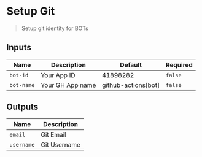 
# Setup Git
> Setup git identity for BOTs

## Inputs 

| Name | Description | Default | Required | 
| ---- | ----------- | ------- | -------- |
| `bot-id` | Your App ID | 41898282 | `false` |
| `bot-name` | Your GH App name | github-actions[bot] | `false` |


## Outputs 

| Name | Description |
| ---- | ----------- |
| `email` | Git Email |
| `username` | Git Username |

        